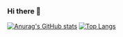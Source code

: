 ### Hi there 👋

[![Anurag's GitHub stats](https://github-readme-stats.vercel.app/api?username=saiber-elite&theme=merko)](https://github.com/anuraghazra/github-readme-stats)
[![Top Langs](https://github-readme-stats.vercel.app/api/top-langs/?username=saiber-elite&theme=merko)](https://github.com/anuraghazra/github-readme-stats)
